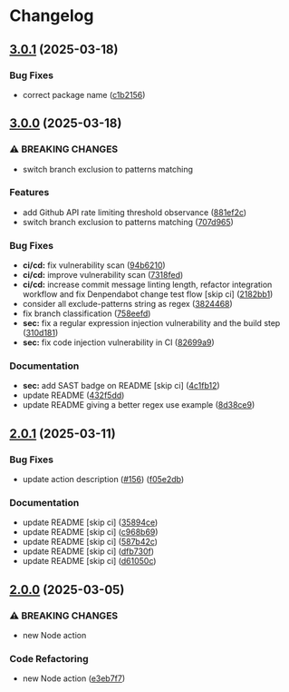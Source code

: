 # Changelog

## [3.0.1](https://github.com/crazy-matt/manage-stale-branches/compare/v3.0.0...v3.0.1) (2025-03-18)


### Bug Fixes

* correct package name ([c1b2156](https://github.com/crazy-matt/manage-stale-branches/commit/c1b2156178222eaf8bc7f8a4bf7084595b3e8968))

## [3.0.0](https://github.com/crazy-matt/manage-stale-branches/compare/v2.0.1...v3.0.0) (2025-03-18)


### ⚠ BREAKING CHANGES

* switch branch exclusion to patterns matching

### Features

* add Github API rate limiting threshold observance ([881ef2c](https://github.com/crazy-matt/manage-stale-branches/commit/881ef2c5326497462c306a931ede4f53e820a4ab))
* switch branch exclusion to patterns matching ([707d965](https://github.com/crazy-matt/manage-stale-branches/commit/707d965c5387af1a888c561f5711395240ad70ef))


### Bug Fixes

* **ci/cd:** fix vulnerability scan ([94b6210](https://github.com/crazy-matt/manage-stale-branches/commit/94b6210cb52676dd06b266f1b842d9e5bbbda673))
* **ci/cd:** improve vulnerability scan ([7318fed](https://github.com/crazy-matt/manage-stale-branches/commit/7318fed062372a82602b9cf13cfa75129f7f6cee))
* **ci/cd:** increase commit message linting length, refactor integration workflow and fix Denpendabot change test flow [skip ci] ([2182bb1](https://github.com/crazy-matt/manage-stale-branches/commit/2182bb14fce75586e988fe8fe9a3750b4c455063))
* consider all exclude-patterns string as regex ([3824468](https://github.com/crazy-matt/manage-stale-branches/commit/3824468793894efcd45b9215313c99503a617ecb))
* fix branch classification ([758eefd](https://github.com/crazy-matt/manage-stale-branches/commit/758eefdd1ae889410e20162dd404698737f2f4a5))
* **sec:** fix a regular expression injection vulnerability and the build step ([310d181](https://github.com/crazy-matt/manage-stale-branches/commit/310d18120259d3769b0c7283cb5f484622927f57))
* **sec:** fix code injection vulnerability in CI ([82699a9](https://github.com/crazy-matt/manage-stale-branches/commit/82699a90383cc62185d3a7a9dbb666ed7cd03d12))


### Documentation

* **sec:** add SAST badge on README [skip ci] ([4c1fb12](https://github.com/crazy-matt/manage-stale-branches/commit/4c1fb1276db88d7d7d1630d195912ef82a34a1d5))
* update README ([432f5dd](https://github.com/crazy-matt/manage-stale-branches/commit/432f5dd1e688c12da9c0a623f58b40961d4b8a9b))
* update README giving a better regex use example ([8d38ce9](https://github.com/crazy-matt/manage-stale-branches/commit/8d38ce905532b5c49f3549c114f215a3de2cdb46))

## [2.0.1](https://github.com/crazy-matt/manage-stale-branches/compare/v2.0.0...v2.0.1) (2025-03-11)


### Bug Fixes

* update action description ([#156](https://github.com/crazy-matt/manage-stale-branches/issues/156)) ([f05e2db](https://github.com/crazy-matt/manage-stale-branches/commit/f05e2db3a8da95d69c5e064bbba76e91c71ca2e1))


### Documentation

* update README [skip ci] ([35894ce](https://github.com/crazy-matt/manage-stale-branches/commit/35894ceeb13cebfcdcf453ec34c544028e5efe9b))
* update README [skip ci] ([c968b69](https://github.com/crazy-matt/manage-stale-branches/commit/c968b6990679c8155433682e10a41708c58d58df))
* update README [skip ci] ([587b42c](https://github.com/crazy-matt/manage-stale-branches/commit/587b42cf20ea908e0bfd71a79f03d747c85f1a54))
* update README [skip ci] ([dfb730f](https://github.com/crazy-matt/manage-stale-branches/commit/dfb730f4b9670a4c86cec23f469c4f132f5d6fb5))
* update README [skip ci] ([d61050c](https://github.com/crazy-matt/manage-stale-branches/commit/d61050c53619f720e44d656df1426ca4a41f3687))

## [2.0.0](https://github.com/crazy-matt/manage-stale-branches/compare/1.1.1...v2.0.0) (2025-03-05)


### ⚠ BREAKING CHANGES

* new Node action

### Code Refactoring

* new Node action ([e3eb7f7](https://github.com/crazy-matt/manage-stale-branches/commit/e3eb7f701759e9a127b7161a698a7d5a67997ea0))
